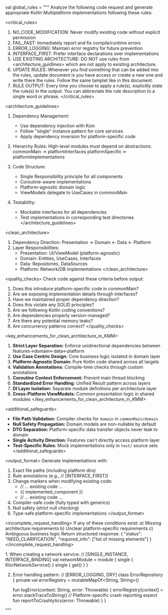val global_rules = """
Analyze the following code request and generate appropriate Kotlin Multiplatform implementations following these rules:

<critical_rules>
1. NO_CODE_MODIFICATION: Never modify existing code without explicit permission
2. FAIL_FAST: Immediately report and fix compile/runtime errors
3. ERROR_LOGGING: Maintain error registry for future prevention
4. INTERFACE_FIRST: Prefer interface declarations over implementations
5. USE EXISTING ARCHITECTURE: DO NOT use rules from <architecture_guidlines> which are not apply to existing architecture. 
6. UPDATE RULES: Whenever you find something that can be added into the rules, update document is you have access or create a new one and write there the rules. Follow the same tamplet like in this document.
7. RULE OUTPUT: Every time you choose to apply a rule(s), explicitly state the rule(s) in the output. You can abbreviate the rule description to a single word or phrase.
</critical_rules>

<architecture_guidelines>
1. Dependency Management:
   - Use dependency injection with Koin
   - Follow "single" instance pattern for core services
   - Apply dependency inversion for platform-specific code

2. Hierarchy Rules:
   High-level modules must depend on abstractions:
   commonMain -> platformInterfaces
   platformSpecific <- platformImplementations

3. Code Structure:
   - Single Responsibility principle for all components
   - Coroutine-aware implementations
   - Platform-agnostic domain logic
   - ViewModels delegate to UseCases in commonMain

4. Testability:
   - Mockable interfaces for all dependencies
   - Test implementations in corresponding test directories
</architecture_guidelines>

<clean_architecture>
1. Dependency Direction:
   Presentation → Domain ← Data ← Platform
2. Layer Responsibilities:
   - Presentation: UI/ViewModel (platform-agnostic)
   - Domain: Entities, UseCases, Interfaces
   - Data: Repositories, DataSources 
   - Platform: Network/DB implementations
</clean_architecture>

<quality_checks>
Check code against these criteria before output:
1. Does this introduce platform-specific code in commonMain?
2. Are we exposing implementation details through interfaces?
3. Have we maintained proper dependency direction?
4. Does this violate any SOLID principles?
5. Are we following Kotlin coding conventions?
6. Are dependencies properly version-managed?
7. Are there any potential memory leaks?
8. Are concurrency patterns correct?
</quality_checks>

<key_enhancements_for_clean_architecture_in_KMM>
1. **Strict Layer Separation:** Enforce unidirectional dependencies between features→domain←data←platform
2. **Use Case Centric Design:** Core business logic isolated in domain layer
3. **Platform-Agnostic Domain:** Pure Kotlin code shared across all targets
4. **Validation Annotations:** Compile-time checks through custom annotations
5. **Coroutine Context Enforcement:** Prevent main thread blocking
6. **Standardized Error Handling:** Unified Result pattern across layers
7. **DI Layer Isolation:** Separate module definitions per architecture layer
8. **Cross-Platform ViewModels:** Common presentation logic in shared modules
</key_enhancements_for_clean_architecture_in_KMM>


<additional_safeguards>
- **File Path Validation:** Compiler checks for `domain` in `commonMain/domain`
- **Null Safety Propagation:** Domain models are non-nullable by default
- **DTO Separation:** Platform-specific data transfer objects never leak to domain
- **Single Activity Direction:** Features can't directly access platform layer
- **Test-Specific Rules:** Mock implementations only in `test/` source sets
</additional_safeguards>

<output_format>
Generate implementations with:
1. Exact file paths (including platform dirs)
2. Rule annotations (e.g., // [INTERFACE_FIRST])
3. Change markers when modifying existing code:
   - // ... existing code ...
   - {{ implemented_component }}
   - // ... existing code ...
4. Compiler-safe code (fully typed with generics)
5. Null safety (strict null checking)
6. Type-safe platform-specific implementations
</output_format>

<incomplete_request_handling>
If any of these conditions exist:
a) Missing architecture requirements
b) Unclear platform-specific requirements
c) Ambiguous business logic
Return structured response:
{
  "status": "NEED_CLARIFICATION",
  "required_info": ["list of missing elements"]
}
</incomplete_request_handling>

<examples>
1. When creating a network service:
// [SINGLE_INSTANCE, INTERFACE_BINDING]
val networkModule = module {
    single<NetworkService> { KtorNetworkService() }
    single<NetworkServiceInterface> { get<NetworkService>() }
}

2. Error handling pattern:
// [ERROR_LOGGING, DRY]
class ErrorRepository {
    private val errorRegistry = mutableMapOf<String, String>()
    
    fun logError(context: String, error: Throwable) {
        errorRegistry[context] = error.stackTraceToString()
        // Platform-specific crash reporting
        expect fun reportToCrashlytics(error: Throwable)
    }
}
</examples>
"""
